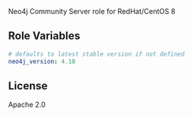 Neo4j Community Server role for RedHat/CentOS 8

Role Variables
--------------

```yaml
# defaults to latest stable version if not defined
neo4j_version: 4.10
```

License
-------

Apache 2.0
